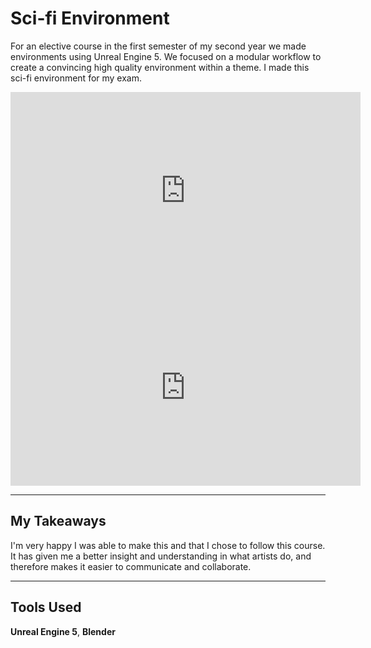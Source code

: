 # Sci-fi Environment

For an elective course in the first semester of my second year we made environments using Unreal Engine 5.
We focused on a modular workflow to create a convincing high quality environment within a theme. I made this sci-fi environment for my exam.

<iframe width="560" height="315" src="https://www.youtube.com/embed/dOEAwbLDNMU" title="Environment Presentation Video" frameborder="0" allow="accelerometer; autoplay; clipboard-write; encrypted-media; gyroscope; picture-in-picture" allowfullscreen></iframe>

<iframe width="560" height="315" src="https://www.youtube.com/embed/oGmvfDAwLiA" title="Environment Gameplay Video" frameborder="0" allow="accelerometer; autoplay; clipboard-write; encrypted-media; gyroscope; picture-in-picture" allowfullscreen></iframe>

---

## My Takeaways

I'm very happy I was able to make this and that I chose to follow this course.
It has given me a better insight and understanding in what artists do, and therefore makes it easier to communicate and collaborate.

---

## Tools Used

**Unreal Engine 5**, **Blender**
